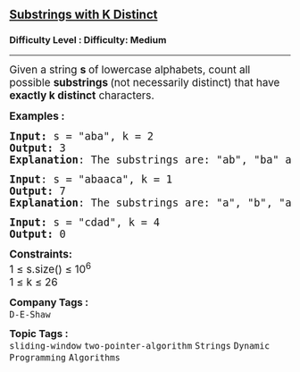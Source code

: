 <h2><a href="https://www.geeksforgeeks.org/problems/count-number-of-substrings4528/1?utm_source=youtube&utm_medium=collab_striver_ytdescription&utm_campaign=count-number-of-substrings">Substrings with K Distinct</a></h2><h3>Difficulty Level : Difficulty: Medium</h3><hr><div class="problems_problem_content__Xm_eO"><p><span style="font-size: 14pt;">Given a string <strong>s </strong>of lowercase alphabets, count all possible <strong>substrings </strong>(not necessarily distinct) that have <strong>exactly k distinct</strong> characters.&nbsp;</span></p>
<p><span style="font-size: 14pt;"><strong>Examples :</strong></span></p>
<pre><span style="font-size: 14pt;"><strong>Input: </strong>s = "aba", k = 2
<strong>Output: </strong>3
<strong>Explanation</strong>: The substrings are: "ab", "ba" and "aba".
</span></pre>
<pre><span style="font-size: 14pt;"><strong>Input</strong>: s = "abaaca", k = 1
<strong>Output: </strong>7
<strong>Explanation</strong>: The substrings are: "a", "b", "a", "aa", "a", "c", "a".<br></span></pre>
<pre><span style="font-size: 14pt;"><strong>Input: </strong>s = "cdad", k = 4
<strong>Output: </strong>0</span></pre>
<p><span style="font-size: 14pt;"><strong>Constraints:</strong><br>1 ≤ s.size() ≤ 10<sup>6</sup><br>1 ≤ k ≤ 26</span></p></div><p><span style=font-size:18px><strong>Company Tags : </strong><br><code>D-E-Shaw</code>&nbsp;<br><p><span style=font-size:18px><strong>Topic Tags : </strong><br><code>sliding-window</code>&nbsp;<code>two-pointer-algorithm</code>&nbsp;<code>Strings</code>&nbsp;<code>Dynamic Programming</code>&nbsp;<code>Algorithms</code>&nbsp;